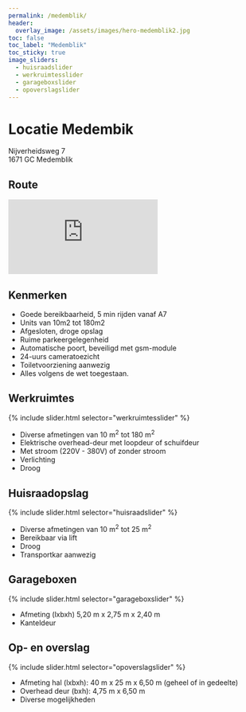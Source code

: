 ```yaml
---
permalink: /medemblik/
header:
  overlay_image: /assets/images/hero-medemblik2.jpg
toc: false
toc_label: "Medemblik"
toc_sticky: true
image_sliders:
  - huisraadslider
  - werkruimtesslider
  - garageboxslider
  - opoverslagslider
---
```

# Locatie Medembik

Nijverheidsweg 7  
1671 GC Medemblik

## Route

<div class="map-responsive"><iframe src="https://www.google.com/maps/embed?pb=!1m18!1m12!1m3!1d2414.0844084523724!2d5.091300415960181!3d52.766751425665184!2m3!1f0!2f0!3f0!3m2!1i1024!2i768!4f13.1!3m3!1m2!1s0x47c8b1d671eeb065%3A0xe329e002554ead70!2sNijverheidsweg+7%2C+1671+GC+Medemblik!5e0!3m2!1snl!2snl!4v1553698641947" frameborder="0" style="border:0" allowfullscreen="allowfullscreen"> </iframe>
</div>

## Kenmerken

* Goede bereikbaarheid, 5 min rijden vanaf A7
* Units van 10m2 tot 180m2
* Afgesloten, droge opslag
* Ruime parkeergelegenheid
* Automatische poort, beveiligd met gsm-module
* 24-uurs cameratoezicht
* Toiletvoorziening aanwezig
* Alles volgens de wet toegestaan.

## Werkruimtes

{% include slider.html selector="werkruimtesslider" %}

* Diverse afmetingen van 10 m<sup>2</sup> tot 180 m<sup>2</sup>
* Elektrische overhead-deur met loopdeur of schuifdeur
* Met stroom (220V - 380V) of zonder stroom
* Verlichting
* Droog

## Huisraadopslag

{% include slider.html selector="huisraadslider" %}

* Diverse afmetingen van 10 m<sup>2</sup> tot 25 m<sup>2</sup>
* Bereikbaar via lift
* Droog
* Transportkar aanwezig

## Garageboxen

{% include slider.html selector="garageboxslider" %}

* Afmeting (lxbxh) 5,20 m x 2,75 m x 2,40 m
* Kanteldeur

## Op- en overslag

{% include slider.html selector="opoverslagslider" %}

* Afmeting hal (lxbxh): 40 m x 25 m x 6,50 m (geheel of in gedeelte)
* Overhead deur (bxh): 4,75 m x 6,50 m
* Diverse mogelijkheden
